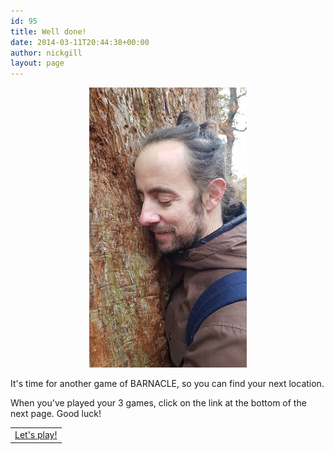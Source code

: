 ```yaml
---
id: 95
title: Well done!
date: 2014-03-11T20:44:38+00:00
author: nickgill
layout: page
---
```


<p align="center">
<img src="../sb5.jpg" width="50%" alt="legend" />
</p>
<p>
It's time for another game of BARNACLE, so you can find your next location.
</p>
<p>
When you've played your 3 games, click on the link at the bottom of the next page. Good luck!
</p>
<table width="100%" cellspacing="20">
  <tr><td align="center"><a href = "p6.html">Let's play!</a></td></tr>
</table>
